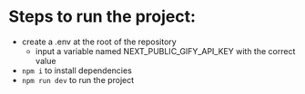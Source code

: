 # Steps to run the project:

- create a .env at the root of the repository
  - input a variable named NEXT_PUBLIC_GIFY_API_KEY with the correct value
- `npm i` to install dependencies
- `npm run dev` to run the project
